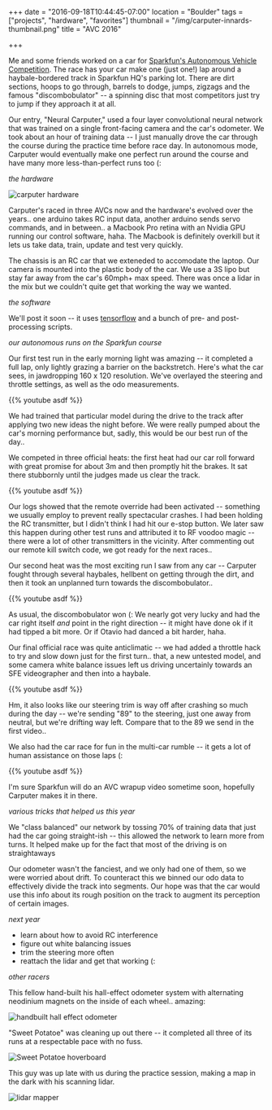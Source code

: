 +++
date = "2016-09-18T10:44:45-07:00"
location = "Boulder"
tags = ["projects", "hardware", "favorites"]
thumbnail = "/img/carputer-innards-thumbnail.png"
title = "AVC 2016"

+++

Me and some friends worked on a car for [Sparkfun's Autonomous Vehicle Competition](http://avc.sparkfun.com).
The race has your car make one (just one!) lap around a haybale-bordered track in Sparkfun HQ's parking lot.
There are dirt sections, hoops to go through, barrels to dodge, jumps, zigzags
and the famous "discombobulator" -- a spinning disc that most competitors just try to jump if they approach it at all.

Our entry, "Neural Carputer," used a four layer convolutional neural network
that was trained on a single front-facing camera and the car's odometer.
We took about an hour of training data --
I just manually drove the car through the course during the practice time before race day.
In autonomous mode, Carputer would eventually make one perfect run around the course
and have many more less-than-perfect runs too (:

<!--more-->


*the hardware*

![carputer hardware](/img/carputer-hardware.png)

Carputer's raced in three AVCs now and the hardware's evolved over the years..
one arduino takes RC input data, another arduino sends servo commands, and in between..
a Macbook Pro retina with an Nvidia GPU running our control software, haha.
The Macbook is definitely overkill but it lets us take data, train, update and test very quickly.

The chassis is an RC car that we exteneded to accomodate the laptop.
Our camera is mounted into the plastic body of the car.
We use a 3S lipo but stay far away from the car's 60mph+ max speed.
There was once a lidar in the mix but we couldn't quite get that working the way we wanted.


*the software*

We'll post it soon --
it uses [tensorflow](https://tensorflow.org) and a bunch of pre- and post-processing scripts.


*our autonomous runs on the Sparkfun course*

Our first test run in the early morning light was amazing -- it completed a full lap,
only lightly grazing a barrier on the backstretch.
Here's what the car sees, in jawdropping 160 x 120 resolution.
We've overlayed the steering and throttle settings, as well as the odo measurements.

{{% youtube asdf %}}

We had trained that particular model during the drive to the track
after applying two new ideas the night before.
We were really pumped about the car's morning performance but,
sadly, this would be our best run of the day..

We competed in three official heats:
the first heat had our car roll forward with great promise for about 3m and then promptly hit the brakes.
It sat there stubbornly until the judges made us clear the track.

{{% youtube asdf %}}

Our logs showed that the remote override had been activated --
something we usually employ to prevent really spectacular crashes.
I had been holding the RC transmitter, but I didn't think I had hit our e-stop button.
We later saw this happen during other test runs and attributed it to RF voodoo magic --
there were a lot of other transmitters in the vicinity.
After commenting out our remote kill switch code, we got ready for the next races..

Our second heat was the most exciting run I saw from any car --
Carputer fought through several haybales, hellbent on getting through the dirt,
and then it took an unplanned turn towards the discombobulator..

{{% youtube asdf %}}

As usual, the discombobulator won (:
We nearly got very lucky and had the car right itself
*and* point in the right direction -- it might have done ok if it had tipped a bit more.
Or if Otavio had danced a bit harder, haha.

Our final official race was quite anticlimatic --
we had added a throttle hack to try and slow down just for the first turn..
that, a new untested model, and some camera white balance issues
left us driving uncertainly towards an SFE videographer and then into a haybale.

{{% youtube asdf %}}

Hm, it also looks like our steering trim is way off after crashing so much during the day --
we're sending "89" to the steering, just one away from neutral, but we're drifting way left.
Compare that to the 89 we send in the first video..

We also had the car race for fun in the multi-car rumble --
it gets a lot of human assistance on those laps (:

{{% youtube asdf %}}

I'm sure Sparkfun will do an AVC wrapup video sometime soon,
hopefully Carputer makes it in there.


*various tricks that helped us this year*

We "class balanced" our network by tossing 70% of training data
that just had the car going straight-ish -- this allowed the network to learn more from turns.
It helped make up for the fact that most of the driving is on straightaways

Our odometer wasn't the fanciest, and we only had one of them, so we were worried about drift.
To counteract this we binned our odo data to effectively divide the track into segments.
Our hope was that the car would use this info about its rough position on the track
to augment its perception of certain images.


*next year*

* learn about how to avoid RC interference
* figure out white balancing issues
* trim the steering more often
* reattach the lidar and get that working (:


*other racers*

This fellow hand-built his hall-effect odometer system
with alternating neodinium magnets on the inside of each wheel.. amazing:

![handbuilt hall effect odometer](/img/handbuilt-hall-effect-odometer.jpg)

"Sweet Potatoe" was cleaning up out there -- it completed all three of its runs
at a respectable pace with no fuss.

![Sweet Potatoe hoverboard](/img/sweet-potatoe-hoverboard.jpg)

This guy was up late with us during the practice session,
making a map in the dark with his scanning lidar.

![lidar mapper](/img/lidar-mapper.jpg)
